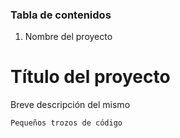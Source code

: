 ### Tabla de contenidos

1. Nombre del proyecto

# Título del proyecto

Breve descripción del mismo

```Pequeños trozos de código```
